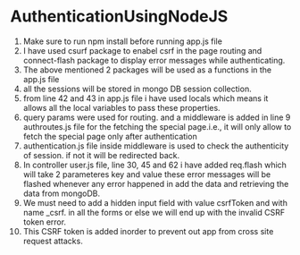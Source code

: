 # AuthenticationUsingNodeJS

1. Make sure to run npm install before running app.js file
2. I have used csurf package to enabel csrf in the page routing and connect-flash package to display error messages while authenticating.
3. The above mentioned 2 packages will be used as a functions in the app.js file
4. all the sessions will be stored in mongo DB session collection.
5. from line 42 and 43 in app.js file i have used locals which means it allows all the local variables to pass these properties.
6. query params were used for routing. and a middleware is added in line 9 authroutes.js file for the fetching the special page.i.e., it      will only allow to fetch the special page only after authentication
7. authentication.js file inside middleware is used to check the authenticity of session. if not it will be redirected back.
8. In controller user.js file, line 30, 45 and 62 i have added req.flash which will take 2 parameteres key and value these error messages    will be flashed whenever any error happened in add the data and retrieving the data from mongoDB.
9. We must need to add a hidden input field with value csrfToken and with name _csrf. in all the forms or else we will end up with the        invalid CSRF token error.
10. This CSRF token is added inorder to prevent out app from cross site request attacks.
